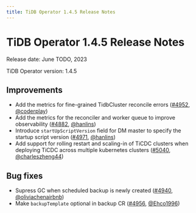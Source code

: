 ```yaml
---
title: TiDB Operator 1.4.5 Release Notes
---
```


# TiDB Operator 1.4.5 Release Notes

Release date: June TODO, 2023

TiDB Operator version: 1.4.5

## Improvements

- Add the metrics for fine-grained TidbCluster reconcile errors ([#4952](https://github.com/pingcap/tidb-operator/pull/4952), [@coderplay](https://github.com/coderplay))
- Add the metrics for the reconciler and worker queue to improve observability ([#4882](https://github.com/pingcap/tidb-operator/pull/4882), [@hanlins](https://github.com/hanlins))
- Introduce `startUpScriptVersion` field for DM master to specify the startup script version ([#4971](https://github.com/pingcap/tidb-operator/pull/4971), [@hanlins](https://github.com/hanlins))
- Add support for rolling restart and scaling-in of TiCDC clusters when deploying TiCDC across multiple kubernetes clusters ([#5040](https://github.com/pingcap/tidb-operator/pull/5040), [@charleszheng44](https://github.com/charleszheng44))

## Bug fixes

- Supress GC when scheduled backup is newly created ([#4940](https://github.com/pingcap/tidb-operator/pull/4940), [@oliviachenairbnb](https://github.com/oliviachenairbnb))
- Make `backupTemplate` optional in backup CR ([#4956](https://github.com/pingcap/tidb-operator/pull/4956), [@Ehco1996](https://github.com/Ehco1996))
